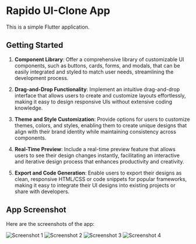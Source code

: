 # Rapido UI-Clone App

This is a simple Flutter application.

## Getting Started

1. **Component Library**: Offer a comprehensive library of customizable UI components, such as buttons, cards, forms, and modals, that can be easily integrated and styled to match user needs, streamlining the development process.

2. **Drag-and-Drop Functionality**: Implement an intuitive drag-and-drop interface that allows users to create and customize layouts effortlessly, making it easy to design responsive UIs without extensive coding knowledge.

3. **Theme and Style Customization**: Provide options for users to customize themes, colors, and styles, enabling them to create unique designs that align with their brand identity while maintaining consistency across components.

4. **Real-Time Preview**: Include a real-time preview feature that allows users to see their design changes instantly, facilitating an interactive and iterative design process that enhances productivity and creativity.

5. **Export and Code Generation**: Enable users to export their designs as clean, responsive HTML/CSS or code snippets for popular frameworks, making it easy to integrate their UI designs into existing projects or share with developers.


## App Screenshot

Here are the screenshots of the app:

![Screenshot 1](assets/rapido_images/1.png)
![Screenshot 2](assets/rapido_images/2.png)
![Screenshot 3](assets/rapido_images/3.png)
![Screenshot 4](assets/rapido_images/4.png)
